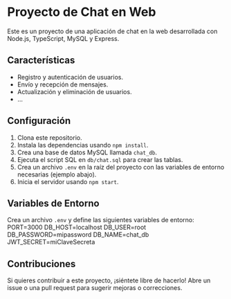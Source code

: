 # Proyecto de Chat en Web

Este es un proyecto de una aplicación de chat en la web desarrollada con Node.js, TypeScript, MySQL y Express.

## Características

- Registro y autenticación de usuarios.
- Envío y recepción de mensajes.
- Actualización y eliminación de usuarios.
- ...

## Configuración

1. Clona este repositorio.
2. Instala las dependencias usando `npm install`.
3. Crea una base de datos MySQL llamada `chat_db`.
4. Ejecuta el script SQL en `db/chat.sql` para crear las tablas.
5. Crea un archivo `.env` en la raíz del proyecto con las variables de entorno necesarias (ejemplo abajo).
6. Inicia el servidor usando `npm start`.

## Variables de Entorno

Crea un archivo `.env` y define las siguientes variables de entorno:
PORT=3000
DB_HOST=localhost
DB_USER=root
DB_PASSWORD=mipassword
DB_NAME=chat_db
JWT_SECRET=miClaveSecreta


## Contribuciones

Si quieres contribuir a este proyecto, ¡siéntete libre de hacerlo! Abre un issue o una pull request para sugerir mejoras o correcciones.




